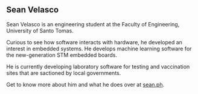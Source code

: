 ## Sean Velasco

Sean Velasco is an engineering student at the Faculty of Engineering, University of Santo Tomas.

Curious to see how software interacts with hardware, he developed an interest in embedded systems. He develops machine learning software for the new-generation STM embedded boards.

He is currently developing laboratory software for testing and vaccination sites that are sactioned by local governments.

Get to know more about him and what he does over at [sean.ph](https://sean.ph).
